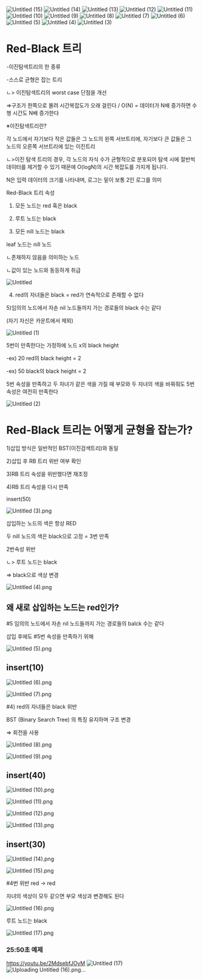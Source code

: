 ![Untitled (15)](https://github.com/ldw9571/cs-study/assets/126754293/cd078fb8-27f8-4ad7-873f-ffdaf2041c79)
![Untitled (14)](https://github.com/ldw9571/cs-study/assets/126754293/e6751229-7dba-4a37-9a75-62b69ab88aba)
![Untitled (13)](https://github.com/ldw9571/cs-study/assets/126754293/3d829925-74bd-434e-8a26-97128512087f)
![Untitled (12)](https://github.com/ldw9571/cs-study/assets/126754293/96fb120b-dd7d-4034-9ce4-43241ed4c998)
![Untitled (11)](https://github.com/ldw9571/cs-study/assets/126754293/817b7a9d-f523-488a-8bad-b5a512351771)
![Untitled (10)](https://github.com/ldw9571/cs-study/assets/126754293/0c14a7df-39b2-463e-9d59-c73f2ea5ea74)
![Untitled (9)](https://github.com/ldw9571/cs-study/assets/126754293/3b8f3fb8-2d8f-441a-881b-8492c3cd0367)
![Untitled (8)](https://github.com/ldw9571/cs-study/assets/126754293/14057fbd-88b6-4bdf-9c0a-523e2847a3ee)
![Untitled (7)](https://github.com/ldw9571/cs-study/assets/126754293/80b57cb4-e361-467a-b09c-f51ab58f0d33)
![Untitled (6)](https://github.com/ldw9571/cs-study/assets/126754293/73a41a32-872e-428b-88e8-154a4792b641)
![Untitled (5)](https://github.com/ldw9571/cs-study/assets/126754293/5756656b-6101-44c1-aba0-0f2f28d1a9e4)
![Untitled (4)](https://github.com/ldw9571/cs-study/assets/126754293/0346897f-0cda-4d0c-b624-63ca876f0a0c)
![Untitled (3)](https://github.com/ldw9571/cs-study/assets/126754293/dd9a2d70-dc2e-4074-81a5-efb577faa970)
# Red-Black 트리

-이진탐색트리의 한 종류

-스스로 균형은 잡는 트리

ㄴ> 이진탐색트리의 worst case 단점을 개선

⇒구조가 한쪽으로 몰려 시간복잡도가 오래 걸린다 / O(N) = 데이터가 N배 증가하면 수행 시간도 N배 증가한다

※이진탐색트리란?

각 노드에서 자기보다 작은 값들은 그 노드의 왼쪽 서브트리에, 자기보다 큰 값들은 그 노드의 오른쪽 서브트리에 있는 이진트리

ㄴ>이진 탐색 트리의 경우, 각 노드의 자식 수가 균형적으로 분포되어 탐색 시에 절반씩 데이터를 제거할 수 있기 때문에 O(logN)의 시간 복잡도를 가지게 됩니다.

N은 입력 데이터의 크기를 나타내며, 로그는 밑이 보통 2인 로그를 의미

Red-Black 트리 속성

1) 모든 노드는 red 혹은 black

2) 루트 노드는 black

3) 모든 nill 노드는 black

leaf 노드는 nill 노드

ㄴ존재하지 않음을 의미하는 노드

ㄴ값이 있는 노드와 동등하게 취급

![Untitled](https://github.com/ldw9571/cs-study/assets/126754293/c3f24b83-38bb-4af3-be75-3c8b4ca6b642)


4) red의 자녀들은 black = red가 연속적으로 존재할 수 없다

5)임의의 노드에서 자손 nil 노드들까지 가는 경로들의 black 수는 같다

(자기 자신은 카운트에서 제외)

![Untitled (1)](https://github.com/ldw9571/cs-study/assets/126754293/3c77a302-fee6-42ca-90d3-69a74f88defa)

5번이 만족한다는 가정하에 노드 x의 black height

-ex) 20 red의 black height = 2

-ex) 50 black의 black height = 2

5번 속성을 만족하고 두 자녀가 같은 색을 가질 때 부모와 두 자녀의 색을 바꿔줘도 5번 속성은 여전히 만족한다

![Untitled (2)](https://github.com/ldw9571/cs-study/assets/126754293/2ebd9a4d-ce61-4d28-8cbd-833e07f949dc)


# Red-Black 트리는 어떻게 균형을 잡는가?

1)삽입 방식은 일반적인 BST(이진검색트리)와 동일

2)삽입 후 RB 트리 위반 여부 확인

3)RB 트리 속성을 위반했다면 재조정

4)RB 트리 속성을 다시 만족

insert(50)

![Untitled (3).png](..%2F..%2F..%2FUsers%2Fmyblo%2FDownloads%2FUntitled%20%283%29.png)

삽입하는 노드의 색은 항상 RED

두 nill 노드의 색은 black으로 고정  = 3번 만족

2번속성 위반

ㄴ> 루트 노드는 black

⇒ black으로 색상 변경

![Untitled (4).png](..%2F..%2F..%2FUsers%2Fmyblo%2FDownloads%2FUntitled%20%284%29.png)

## 왜 새로 삽입하는 노드는 red인가?

#5 임의의 노드에서 자손 nil 노드들까지 가는 경로들의 balck 수는 같다

삽입 후에도 #5번 속성을 만족하기 위해

![Untitled (5).png](..%2F..%2F..%2FUsers%2Fmyblo%2FDownloads%2FUntitled%20%285%29.png)

## insert(10)

![Untitled (6).png](..%2F..%2F..%2FUsers%2Fmyblo%2FDownloads%2FUntitled%20%286%29.png)

![Untitled (7).png](..%2F..%2F..%2FUsers%2Fmyblo%2FDownloads%2FUntitled%20%287%29.png)

#4) red의 자녀들은 black 위반

BST (Binary Search Tree) 의 특징 유지하며 구조 변경

⇒ 회전을 사용

![Untitled (8).png](..%2F..%2F..%2FUsers%2Fmyblo%2FDownloads%2FUntitled%20%288%29.png)

![Untitled (9).png](..%2F..%2F..%2FUsers%2Fmyblo%2FDownloads%2FUntitled%20%289%29.png)

## insert(40)

![Untitled (10).png](..%2F..%2F..%2FUsers%2Fmyblo%2FDownloads%2FUntitled%20%2810%29.png)

![Untitled (11).png](..%2F..%2F..%2FUsers%2Fmyblo%2FDownloads%2FUntitled%20%2811%29.png)

![Untitled (12).png](..%2F..%2F..%2FUsers%2Fmyblo%2FDownloads%2FUntitled%20%2812%29.png)

![Untitled (13).png](..%2F..%2F..%2FUsers%2Fmyblo%2FDownloads%2FUntitled%20%2813%29.png)

## insert(30)

![Untitled (14).png](..%2F..%2F..%2FUsers%2Fmyblo%2FDownloads%2FUntitled%20%2814%29.png)

![Untitled (15).png](..%2F..%2F..%2FUsers%2Fmyblo%2FDownloads%2FUntitled%20%2815%29.png)

#4번 위반 red → red

자녀의 색상이 모두 같으면 부모 색상과 변경해도 된다

![Untitled (16).png](..%2F..%2F..%2FUsers%2Fmyblo%2FDownloads%2FUntitled%20%2816%29.png)

루트 노드는 black

![Untitled (17).png](..%2F..%2F..%2FUsers%2Fmyblo%2FDownloads%2FUntitled%20%2817%29.png)

### 25:50초 예제

https://youtu.be/2MdsebfJOyM
![Untitled (17)](https://github.com/ldw9571/cs-study/assets/126754293/22f475d2-7e53-4823-8518-7a89c671ff6d)
![Uploading Untitled (16).png…]()
